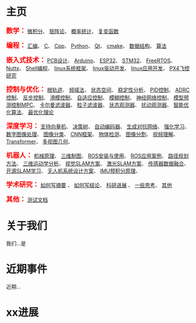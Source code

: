 # 主页


<b><font size=4 color=red face="黑体">数学：</font></b>
[微积分](01数学与编程/微积分.md)、
[矩阵论](01数学与编程/矩阵论.md)、
[概率统计](01数学与编程/概率统计.md)、
[复变函数](01数学与编程/复变函数.md)

<b><font size=4 color=red face="黑体">编程：</font></b>
[汇编](01数学与编程/汇编.md)、
[C](01数学与编程/C.md)、
[Cpp](01数学与编程/Cpp.md)、
[Python](01数学与编程/Python.md)、
[Qt](01数学与编程/Qt.md)、
[cmake](01数学与编程/cmake.md)、
[数据结构](01数学与编程/数据结构.md)、
[算法](01数学与编程/算法.md)

<b><font size=4 color=red face="编程">嵌入式技术：</font></b>
[PCB设计](02嵌入式技术/PCB设计.md)、
[Arduino](02嵌入式技术/Arduino.md)、
[ESP32](02嵌入式技术/ESP32.md)、
[STM32](02嵌入式技术/STM32.md)、
[FreeRTOS](02嵌入式技术/FreeRTOS.md)、
[Nuttx](02嵌入式技术/Nuttx.md)、
[Shell编程](02嵌入式技术/Shell编程.md)、
[linux系统框架](02嵌入式技术/linux系统框架.md)、
[linux驱动开发](02嵌入式技术/linux驱动开发.md)、
[linux应用开发](02嵌入式技术/linux应用开发.md)、
[PX4飞控研究](02嵌入式技术/PX4飞控研究.md)

<b><font size=4 color=red face="编程">控制与优化：</font></b>
[根轨迹](03控制与优化/根轨迹.md)、
[频域法](03控制与优化/频域法.md)、
[状态空间](03控制与优化/状态空间.md)、
[稳定性分析](03控制与优化/稳定性分析.md)、
[PID控制](03控制与优化/PID控制.md)、
[ADRC控制](03控制与优化/ADRC控制.md)、
[反步控制](03控制与优化/反步控制.md)、
[滑模控制](03控制与优化/滑模控制.md)、
[自适应控制](03控制与优化/自适应控制.md)、
[模糊控制](03控制与优化/模糊控制.md)、
[神经网络控制](03控制与优化/神经网络控制.md)、
[模型预测控制MPC](03控制与优化/模型预测控制MPC.md)、
[卡尔曼滤波器](03控制与优化/卡尔曼滤波器.md)、
[粒子滤波器](03控制与优化/粒子滤波器.md)、
[状态观测器](03控制与优化/状态观测器.md)、
[扰动观测器](03控制与优化/扰动观测器.md)、
[智能优化算法](03控制与优化/智能优化算法.md)、
[最优化理论](03控制与优化/最优化理论.md)

<b><font size=4 color=red face="编程">深度学习：</font></b>
[支持向量机](04深度学习/支持向量机.md)、
[决策树](04深度学习/决策树.md)、
[自动编码器](04深度学习/自动编码器.md)、
[生成对抗网络](04深度学习/生成对抗网络.md)、
[强化学习](04深度学习/强化学习.md)、
[数字图像处理](04深度学习/数字图像处理.md)、
[图像分类](04深度学习/图像分类.md)、
[CNN框架](04深度学习/CNN框架.md)、
[物体检测](04深度学习/物体检测.md)、
[图像分割](04深度学习/图像分割.md)、
[视频理解](04深度学习/视频理解.md)、
[Transformer](04深度学习/Transformer.md)、
[多视图几何](04深度学习/多视图几何.md)、



<b><font size=4 color=red face="编程">机器人：</font></b>
[机械原理](06机器人/机械原理.md)、
[三维制图](06机器人/三维制图.md)、
[ROS安装与使用](06机器人/ROS安装与使用.md)、
[ROS应用案例](06机器人/ROS应用案例.md)、
[路径规划方法](06机器人/路径规划方法.md)、
[三维运动学分析](06机器人/三维运动学分析.md)、
[视觉SLAM方案](06机器人/视觉SLAM.md)、
[激光SLAM方案](06机器人/激光SLAM.md)、
[传感器数据融合](06机器人/传感器数据融合.md)、
[开源SLAM学习](06机器人/开源SLAM学习.md)、
[无人机系统设计方案](06机器人/无人机系统设计方案.md)、
[IMU预积分原理](06机器人/IMU预积分.md)、

<b><font size=4 color=red face="编程">学术研究：</font></b>
[如何写摘要](07学术研究/如何写摘要.md) 、
[如何写结论](07学术研究/如何写结论.md)、
[科研进展](07学术研究/科研方向分析.md) 、
[一些思考](07学术研究/一些思考.md)、
[其他](07学术研究/其他.md)




<b><font size=4 color=red face="编程">其他：</font></b>
[测试文档](测试文档.md)



# 关于我们

我们...是



# 近期事件

近期...



# xx进展














